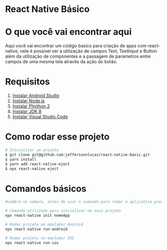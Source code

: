 # React Native Básico

# O que você vai encontrar aqui
Aqui você vai encontrar um código basico para criação de apps com react-native, nele é possivel ver a utilização de campos Text, TextInput e Button além da utilização de componentes e a passagem de parametros entre campos de uma mesma tela através da ação do botão.

# Requisitos
1. [Instalar Android Studio](https://developer.android.com/studio/install/)
2. [Instalar Node.js](https://nodejs.org/pt-br/download/)
3. [Instalar Phython 2](https://www.python.org/downloads/release/python-2718/)
4. [Instalar JDK 8](https://www.oracle.com/br/java/technologies/javase/javase-jdk8-downloads.html)
5. [Instalar Visual Studio Code](https://code.visualstudio.com/)

# Como rodar esse projeto
```bash
# Inicializar um projeto
$ git clone git@github.com:jeffersonnlucas/react-native-basic.git
$ yarn install 
$ yarn add react-native-eject
$ npx react-native eject
```

# Comandos básicos
```bash
#Lembre-se sempre, antes de usar o comando para rodar o aplicativo precisa estar com o Emulador aberto e ai sim rodar o comando.

# Comando utilizado para inicializar um novo projeto
npx react-native init nomeApp

# Rodar projeto no emulador Android
npx react-native run-android 

# Rodar projeto no emulador IOS
npx react-native run-ios
```
